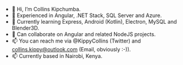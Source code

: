 - 👋 Hi, I’m Collins Kipchumba.
- 👀 Experienced in Angular, .NET Stack, SQL Server and Azure.
- 🌱 Currently learning Express, Android (Kotlin), Electron, MySQL and Blender3D.
- 💞️ Can collaborate on Angular and related NodeJS projects.
- 📫 You can reach me via @KippyCollins (Twitter) and collins.kippy@outlook.com (Email, obviously :-)). 
- 📫 Currently based in Nairobi, Kenya.

<!---
CollinsKippy/CollinsKippy is a ✨ special ✨ repository because its `README.md` (this file) appears on your GitHub profile.
You can click the Preview link to take a look at your changes.
--->
